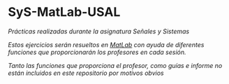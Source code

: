 # SyS-MatLab-USAL

_Prácticas realizadas durante la asignatura Señales y Sistemas_

_Estos ejercicios serán resueltos en [MatLab](https://es.mathworks.com/products/matlab.html) con ayuda de diferentes funciones_
_que proporcionarán los profesores en cada sesión._

_Tanto las funciones que proporciona el profesor, como guías e informe no están incluidos en este repositorio_
_por motivos obvios_
